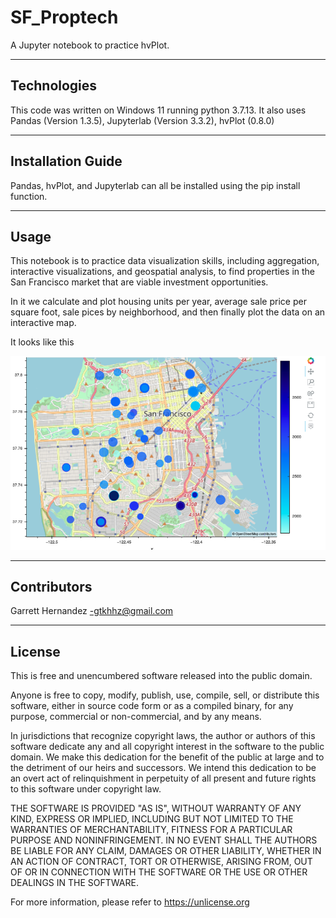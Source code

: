 # SF_Proptech

A Jupyter notebook to practice hvPlot.

---

## Technologies

This code was written on Windows 11 running python 3.7.13. It also uses Pandas (Version 1.3.5), Jupyterlab (Version 3.3.2), hvPlot (0.8.0)

---

## Installation Guide

Pandas, hvPlot, and Jupyterlab can all be installed using the pip install function.

---

## Usage

This notebook is to practice data visualization skills, including aggregation, interactive visualizations, and geospatial analysis, to find properties in the San Francisco market that are viable investment opportunities.

In it we calculate and plot housing units per year, average sale price per square foot, sale pices by neighborhood, and then finally plot the data on an interactive map.

It looks like this

![Screenshot of the app.](Images/6-4-geoviews-plot.png)

---

## Contributors

Garrett Hernandez -gtkhhz@gmail.com

---

## License

This is free and unencumbered software released into the public domain.

Anyone is free to copy, modify, publish, use, compile, sell, or
distribute this software, either in source code form or as a compiled
binary, for any purpose, commercial or non-commercial, and by any
means.

In jurisdictions that recognize copyright laws, the author or authors
of this software dedicate any and all copyright interest in the
software to the public domain. We make this dedication for the benefit
of the public at large and to the detriment of our heirs and
successors. We intend this dedication to be an overt act of
relinquishment in perpetuity of all present and future rights to this
software under copyright law.

THE SOFTWARE IS PROVIDED "AS IS", WITHOUT WARRANTY OF ANY KIND,
EXPRESS OR IMPLIED, INCLUDING BUT NOT LIMITED TO THE WARRANTIES OF
MERCHANTABILITY, FITNESS FOR A PARTICULAR PURPOSE AND NONINFRINGEMENT.
IN NO EVENT SHALL THE AUTHORS BE LIABLE FOR ANY CLAIM, DAMAGES OR
OTHER LIABILITY, WHETHER IN AN ACTION OF CONTRACT, TORT OR OTHERWISE,
ARISING FROM, OUT OF OR IN CONNECTION WITH THE SOFTWARE OR THE USE OR
OTHER DEALINGS IN THE SOFTWARE.

For more information, please refer to <https://unlicense.org>
